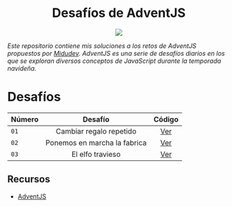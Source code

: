 <h1 align="center">Desafíos de AdventJS</h1>

<p align="center">
  <img src='https://github.com/MarceeloDominguez/AdventJS/assets/70117105/476a3419-9bcb-450e-9d5e-ea7225ebc98f' />
</p>

_Este repositorio contiene mis soluciones a los retos de AdventJS propuestos por [Midudev](https://github.com/midudev). AdventJS es una serie de desafíos diarios en los que se exploran diversos conceptos de JavaScript durante la temporada navideña._

# Desafíos
| Número        | Desafío     | Código      |          
| ------------- |:-------------:|:-------------:|
|```01```| Cambiar regalo repetido | [Ver](https://github.com/MarceeloDominguez/AdventJS/blob/master/2023/01-cambiar-regalo-repetido/index.js) |
|```02```| Ponemos en marcha la fabrica | [Ver](https://github.com/MarceeloDominguez/AdventJS/blob/master/2023/02-ponemos-en-marcha-la-fabrica/index.js) |
|```03```| El elfo travieso | [Ver](https://github.com/MarceeloDominguez/AdventJS/blob/master/2023/03-el-elfo-travieso/index.js) |

## Recursos

- [AdventJS](https://adventjs.dev/es)




